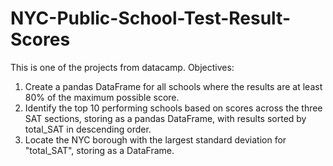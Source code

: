 # NYC-Public-School-Test-Result-Scores
This is one of the projects from datacamp.
Objectives:
1. Create a pandas DataFrame for all schools where the results are at least 80% of the maximum possible score.
2. Identify the top 10 performing schools based on scores across the three SAT sections, storing as a pandas DataFrame, with results sorted by total_SAT in descending order.
3. Locate the NYC borough with the largest standard deviation for "total_SAT", storing as a DataFrame.
